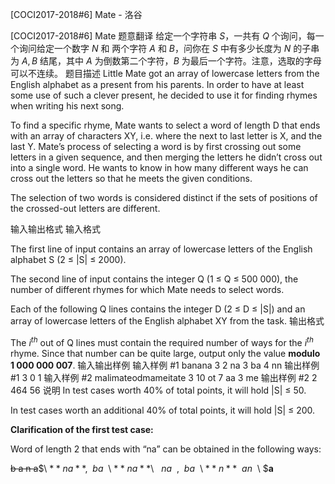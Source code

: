 



[COCI2017-2018#6] Mate - 洛谷














[COCI2017-2018#6] Mate
题意翻译
给定一个字符串 $S$，一共有 $Q$ 个询问，每一个询问给定一个数字 $N$ 和 两个字符 $A$ 和 $B$，问你在 $S$ 中有多少长度为 $N$ 的子串为 $A, B$ 结尾，其中 $A$ 为倒数第二个字符，$B$ 为最后一个字符。注意，选取的字母可以不连续。
题目描述
Little Mate got an array of lowercase letters from the English alphabet as a present from his
parents. In order to have at least some use of such a clever present, he decided to use it for
finding rhymes when writing his next song.

To find a specific rhyme, Mate wants to select a word of length D that ends with an array of
characters XY, i.e. where the next to last letter is X, and the last Y. Mate’s process of
selecting a word is by first crossing out some letters in a given sequence, and then merging
the letters he didn’t cross out into a single word. He wants to know in how many different
ways he can cross out the letters so that he meets the given conditions.

The selection of two words is considered distinct if the sets of positions of the crossed-out
letters are different.

输入输出格式
输入格式

The first line of input contains an array of lowercase letters of the English alphabet S (2 ≤ |S|
≤ 2000).

The second line of input contains the integer Q (1 ≤ Q ≤ 500 000), the number of different
rhymes for which Mate needs to select words.

Each of the following Q lines contains the integer D (2 ≤ D ≤ |S|) and an array of lowercase
letters of the English alphabet XY from the task.
输出格式

The $i^{th}$ out of Q lines must contain the required number of ways for the $i^{th}$ rhyme. Since that number can be quite large, output only the value **modulo 1 000 000 007​**.
输入输出样例
输入样例 #1
banana
3
2 na
3 ba
4 nn
输出样例 #1
3
0
1
输入样例 #2
malimateodmameitate
3
10 ot
7 aa
3 me
输出样例 #2
2
464
56
说明
In test cases worth 40% of total points, it will hold |S| ≤ 50.

In test cases worth an additional 40% of total points, it will hold |S| ≤ 200.

**Clarification of the first test case:**

Word of length 2 that ends with “na” can be obtained in the following ways:

~~b a n a~~$\ $**n a**​, ~~b a~~$\ $**n a**$\ $~~​n a~~, ~~b a~~$\ $**n**​ ~~a n~~$\ $**a**







